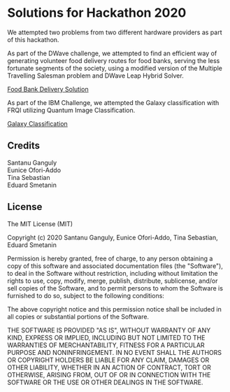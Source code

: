# Solutions for Hackathon 2020

We attempted two problems from two different hardware providers as part of this hackathon.

As part of the DWave challenge, we attempted to find an efficient way of generating volunteer food delivery routes for food banks, serving the less fortunate segments of the society, using a modified version of the Multiple Travelling Salesman problem and DWave Leap Hybrid Solver.

[Food Bank Delivery Solution](https://github.com/tina-seb/Hackathon2020/blob/master/JediMasters/DWave%20Challenge/CDL_Hackathon_2020_FoodBankDeliveryScheduling.ipynb)

As part of the IBM Challenge, we attempted the Galaxy classification with FRQI utilizing Quantum Image Classification.

[Galaxy Classification](https://github.com/tina-seb/Hackathon2020/blob/master/JediMasters/IBM_Galaxy/ibmq_galaxy_test.ipynb)

## Credits
Santanu Ganguly  
Eunice Ofori-Addo  
Tina Sebastian  
Eduard Smetanin

## License
 
The MIT License (MIT)

Copyright (c) 2020 Santanu Ganguly, Eunice Ofori-Addo, Tina Sebastian, Eduard Smetanin

Permission is hereby granted, free of charge, to any person obtaining a copy of this software and associated documentation files (the "Software"), to deal in the Software without restriction, including without limitation the rights to use, copy, modify, merge, publish, distribute, sublicense, and/or sell copies of the Software, and to permit persons to whom the Software is furnished to do so, subject to the following conditions:

The above copyright notice and this permission notice shall be included in all copies or substantial portions of the Software.

THE SOFTWARE IS PROVIDED "AS IS", WITHOUT WARRANTY OF ANY KIND, EXPRESS OR IMPLIED, INCLUDING BUT NOT LIMITED TO THE WARRANTIES OF MERCHANTABILITY, FITNESS FOR A PARTICULAR PURPOSE AND NONINFRINGEMENT. IN NO EVENT SHALL THE AUTHORS OR COPYRIGHT HOLDERS BE LIABLE FOR ANY CLAIM, DAMAGES OR OTHER LIABILITY, WHETHER IN AN ACTION OF CONTRACT, TORT OR OTHERWISE, ARISING FROM, OUT OF OR IN CONNECTION WITH THE SOFTWARE OR THE USE OR OTHER DEALINGS IN THE SOFTWARE.

